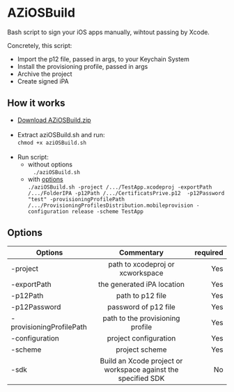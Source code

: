 # AZiOSBuild
Bash script to sign your iOS apps manually, wihtout passing by Xcode.

Concretely, this script: <br>
*  Import the p12 file, passed in args, to your Keychain System
*  Install the provisioning profile, passed in args
*  Archive the project
*  Create signed iPA

How it works
------------

*  [Download AZiOSBuild.zip](https://github.com/AhmedZahraz/AZiOSBuild/archive/master.zip) <br><br>
*  Extract aziOSBuild.sh and run:<br>
           `chmod +x aziOSBuild.sh`<br><br>
*  Run script: <br>
    *  without options <br>
    `./aziOSBuild.sh`<br>
    *  with [options](https://github.com/AhmedZahraz/AZiOSBuild#options) <br>
`./aziOSBuild.sh -project /.../TestApp.xcodeproj -exportPath /.../FolderIPA -p12Path /.../CertificatsPrive.p12  -p12Password "test" -provisioningProfilePath /.../ProvisioningProfilesDistribution.mobileprovision -configuration release -scheme TestApp`

Options
------------

| Options        | Commentary  | required  |
| ------------- |:-------------:| -----:|
| -project      | path to xcodeproj or xcworkspace | Yes |
| -exportPath      | the generated iPA location    | Yes |
| -p12Path | path to p12 file      | Yes |
| -p12Password | password of p12 file      | Yes |
| -provisioningProfilePath | path to the provisioning profile | Yes |
| -configuration | project configuration | Yes |
| -scheme | project scheme | Yes |
| -sdk | Build an Xcode project or workspace against the specified SDK | No |

